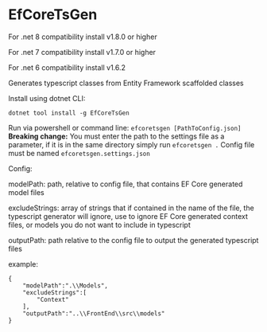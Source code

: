 # EfCoreTsGen
For .net 8 compatibility install v1.8.0 or higher

For .net 7 compatibility install v1.7.0 or higher

For .net 6 compatibility install v1.6.2

Generates typescript classes from Entity Framework scaffolded classes

Install using dotnet CLI:

`dotnet tool install -g EfCoreTsGen`

Run via powershell or command line: `efcoretsgen [PathToConfig.json]`
**Breaking change:** You must enter the path to the settings file as a parameter, if it is in the same directory simply run `efcoretsgen .`
Config file must be named `efcoretsgen.settings.json` 

Config:

modelPath: path, relative to config file, that contains EF Core generated model files

excludeStrings: array of strings that if contained in the name of the file, the typescript generator will ignore, use to ignore EF Core generated context files, or models you do not want to include in typescript

outputPath: path relative to the config file to output the generated typescript files

example:
```
{
    "modelPath":".\\Models",
    "excludeStrings":[
        "Context"
    ],
    "outputPath":"..\\FrontEnd\\src\\models"
}
```
